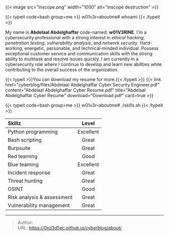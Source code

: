 # 

{{&lt; image src=&#34;inscope.png&#34; width=&#34;1000&#34; alt=&#34;inscope destruction&#34; &gt;}}

{{&lt; typeit code=bash group=me &gt;}}
w01v3r💀aboutme# whoami 
{{&lt; /typeit &gt;}}

My name is **Abdelaal Abdelghaffar** code-named: **w01V3RINE**. I&#39;m a cybersecurity professional with a strong interest in *ethical hacking*, *penetration testing*, *vulnerability analysis*, and *network security*. Hard-working, energetic, personable, and technical-minded individual. Possess exceptional customer service and communication skills with the strong ability to multitask and resolve issues quickly. I am currently in a cybersecurity role where I continue to develop and learn new abilities while contributing to the overall success of the organization.

{{&lt; typeit &gt;}}You can download my resume for more.{{&lt; /typeit &gt;}}
{{&lt; link href=&#34;cyberblog/files/Abdelaal Abdelghaffar Cyber Security Engineer.pdf&#34; content=&#34;Abdelaal Abdelghaffar Cyber Resume.pdf&#34; title=&#34;Abdelaal Abdelghaffar Cyber Resume&#34; download=&#34;Download pdf&#34; card=true &gt;}}

{{&lt; typeit code=bash group=me &gt;}}
w01v3r💀aboutme# ./skills.sh 
{{&lt; /typeit &gt;}}

|Skillz|Level|
|:------|:-----:|
|Python programming|Excellent|
|Bash scripting|Great|
|Burpsuite|Great|
|Red teaming|Good|
|Blue teaming|Excellent|
|Incident response|Great|
|Threat hunting|Great|
|OSINT|Good|
|Risk analysis &amp; assessment|Great|
|Vulnerability management|Great|


---

> Author:   
> URL: https://0xd3d5ec.github.io/cyberblog/about/  

